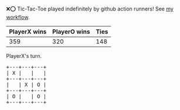 :x::o: Tic-Tac-Toe played indefinitely by github action runners! See [my workflow](.github/workflows/play.yaml).

|PlayerX wins|PlayerO wins|Ties|
|-|-|-|
|359|320|148|

PlayerX's turn.

<pre>
+---+---+---+
| X |   |   |
+---+---+---+
|   | X | O |
+---+---+---+
| O |   | O |
+---+---+---+
</pre>